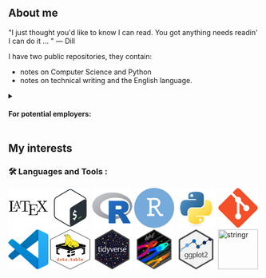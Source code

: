 ## About me

"I just thought you'd like to know I can read. You got anything needs readin' I can do it ... " — Dill

I have two public repositories, they contain:

* notes on Computer Science and Python
* notes on technical writing and the English language.

<!-- folded section start ...................................................................... -->
<details>

  <summary><h4> For potential employers: </h4></summary>
  
  The content I've made public is indeed less than what you might find on another prospect's
  profile, but I will not upload anything and everything just to impress you. I could very easily
  upload every single module from the many online courses I've taken and show hundreds of files of
  Python and R code. Many people do that sort of thing and, while in a handful of cases that has
  great public value, it's usually only good for the profile owner to "check the box" for potential
  employers. (And those repos are often used by other course takers to cheat at tests, which
  devalues all of us.) 
  
  I'm not the type to just "create content" and go through the motions ...  I  invite you to actually 
  look at my files and see their value as notes/summaries and, sometimes, critical interpretations of
  the theory.

  <!-- icons section start  -->
  <div style="display: flex; flex-direction: column; justify-content: center; align-items: center; ">

  <a href="https://www.linkedin.com/in/juanantoniot/">
  <img align="center" src="https://github.com/ParthJohri/ParthJohri/blob/readME/icons/Linkedin.gif" width="70"/>
  </a>

  </div>

</details>
<!-- folded section end ........................................................................ -->

## My interests

### :hammer_and_wrench: Languages and Tools :
<div>
<img src="https://github.com/devicons/devicon/blob/master/icons/latex/latex-original.svg" title="LaTeX" **alt="LaTeX" width="80" height="80"/>
<img src="https://github.com/devicons/devicon/blob/master/icons/bash/bash-original.svg" title="BASH" **alt="BASH" width="80" height="80"/>
<img src="https://github.com/devicons/devicon/blob/master/icons/r/r-original.svg" title="R" **alt="R" width="80" height="80"/>
<img src="https://github.com/devicons/devicon/blob/master/icons/rstudio/rstudio-original.svg" title="RStudio" **alt="RStudio" width="80" height="80"/>
<img src="https://github.com/devicons/devicon/blob/master/icons/python/python-original.svg" title="Python" **alt="Python" width="80" height="80"/>
<img src="https://github.com/devicons/devicon/blob/master/icons/git/git-original.svg" title="git" **alt="git" width="80" height="80"/>
<img src="https://github.com/devicons/devicon/blob/master/icons/vscode/vscode-original.svg" title="visual.studio" **alt="visual.studio" width="80" height="80"/>
<img src="https://github.com/Rdatatable/data.table/blob/master/.graphics/rdatatable.svg" title="data.table" **alt="data.table" width="80" height="80"/>
<img src="https://github.com/tidyverse/tidyverse/blob/main/pkgdown/favicon/apple-touch-icon-120x120.png" title="tidyverse" **alt="tidyverse" width="80" height="80"/>
<img src="https://github.com/tidyverse/dplyr/blob/main/pkgdown/favicon/apple-touch-icon-180x180.png" title="dplyr" **alt="dplyr" width="80" height="80"/>
<img src="https://github.com/tidyverse/ggplot2/blob/main/pkgdown/favicon/apple-touch-icon-120x120.png" title="ggplot2" **alt="ggplot2" width="80" height="80"/>
<img src="https://github.com/tidyverse/stringr/blob/main/pkgdown/favicon/apple-touch-icon-120x120.png" title="stringr" **alt="stringr" width="80" height="80"/>
</div>
<!-- <img src="" title="" **alt="" width="80" height="80"/> -->



<!--
**juanantonio284/juanantonio284** is a ✨ _special_ ✨ repository because its `README.md` (this file) appears on your GitHub profile.

Here are some ideas to get you started:

- 🔭 I’m currently working on ...
- 🌱 I’m currently learning ...
- 👯 I’m looking to collaborate on ...
- 🤔 I’m looking for help with ...
- 💬 Ask me about ...
- 📫 How to reach me: ...
- 😄 Pronouns: ...
- ⚡ Fun fact: ...
-->
